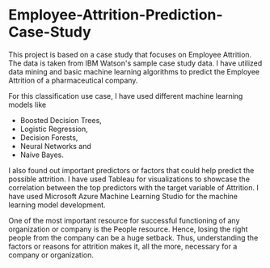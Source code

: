 # Employee-Attrition-Prediction-Case-Study
This project is based on a case study that focuses on Employee Attrition. The data is taken from IBM Watson's sample case study data. I have utilized data mining and basic machine learning algorithms to predict the Employee Attrition of a pharmaceutical company. 

For this classification use case, I have used different machine learning models like 
 - Boosted Decision Trees, 
 - Logistic Regression, 
 - Decision Forests, 
 - Neural Networks and 
 - Naive Bayes. 
 
 I also found out important predictors or factors that could help predict the possible attrition. 
 I have used Tableau for visualizations to showcase the correlation between the top predictors with the target variable of Attrition.
 I have used Microsoft Azure Machine Learning Studio for the machine learning model development.

One of the most important resource for successful functioning of any organization or company is the People resource. Hence, losing the right people from the company can be a huge setback. Thus, understanding the factors or reasons for attrition makes it, all the more, necessary for a company or organization. 
